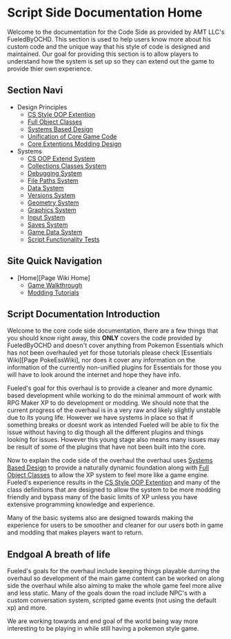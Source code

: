 [Page WikiHome]:https://github.com/Grounded-Man-Studio/PokeCultWiki
[Page TutorialHome]:https://github.com/Grounded-Man-Studio/PokeCultWiki/blob/main/Tutorials/TutorialHome.md
[Page GameGuide]:https://github.com/Grounded-Man-Studio/PokeCultWiki/blob/main/Walkthrough/Walkthrough.md

[Tut Docu OOPStyle]:link
[Tut Docu FullClasses]:link
[Tut Docu FullMod]:link
[Tut Docu SystemsBased]:link
[Tut Docu UnifyCore]:link

[System OOP]:link
[System Collect]:link
[System SystemsCore]:link
[System Debug]:link
[System FilePaths]:link
[System Data]:link
[System Versions]:link
[System Geometry]:link
[System Graphics]:link
[System Input]:link
[System Saves]:link
[System GameData]:link
[System Tests]:link

# Script Side Documentation Home

Welcome to the documentation for the Code Side as provided by AMT LLC's FueledByOCHD. This section is used to help users know more about his custom code and the unique way that his style of code is designed and maintained. Our goal for providing this section is to allow players to understand how the system is set up so they can extend out the game to provide thier own experience.

## Section Navi

- Design Principles
	- [CS Style OOP Extention][Tut Docu OOPStyle]
	- [Full Object Classes][Tut Docu FullClasses]
	- [Systems Based Design][Tut Docu SystemsBased]
	- [Unification of Core Game Code][Tut Docu UnifyCore]
	- [Core Extentions Modding Design][Tut Docu FullMod]
- Systems
	- [CS OOP Extend System][System OOP]
	- [Collections Classes System][System Collect]
	- [Debugging System][System Debug]
	- [File Paths System][System FilePaths]
	- [Data System][System Data]
	- [Versions System][System Versions]
	- [Geometry System][System Geometry]
	- [Graphics System][System Graphics]
	- [Input System][System Input]
	- [Saves System][System Saves]
	- [Game Data System][System GameData]
	- [Script Functionality Tests][System Tests]

## Site Quick Navigation

- [Home][Page Wiki Home]
	- [Game Walkthrough][Page GameGuide]
	- [Modding Tutorials][Page TutorialHome]

## Script Documentation Introduction

Welcome to the core code side documentation, there are a few things that you should know right away, this **ONLY** covers the code provided by FueledByOCHD and doesn't cover anything from Pokemon Essentials which has not been overhauled yet for those tutorials please check [Essentials Wiki][Page PokeEssWiki], nor does it cover any information on the information of the currently non-unified plugins for Essentials for those you will have to look around the internet and hope they have info.

Fueled's goal for this overhaul is to provide a cleaner and more dynamic based development while working to do the minimal ammount of work with RPG Maker XP to do development or modding. We should note that the current progress of the overhaul is in a very raw and likely slightly unstable due to its young life. However we have systems in place so that if something breaks or doesnt work as intended Fueled will be able to fix the issue without having to dig though all the different plugins and things looking for issues. However this young stage also means many issues may be result of some of the plugins that have not been built into the core.

Now to explain the code side of the overhaul the overhaul uses [Systems Based Design][Tut Docu SystemsBased] to provide a naturally dynamic foundation along with [Full Object Classes][Tut Docu FullClasses] to allow the XP system to feel more like a game engine. Fueled's experience results in the [CS Style OOP Extention][Tut Docu OOPStyle] and many of the class definitions that are designed to allow the system to be more modding friendly and bypass many of the basic limits of XP unless you have extensive programming knowledge and experience. 

Many of the basic systems also are designed towards making the experience for users to be smoother and cleaner for our users both in game and modding that makes players want to return.

## Endgoal A breath of life

Fueled's goals for the overhaul include keeping things playable durring the overhaul so development of the main game content can be worked on along side the overhaul while also aiming to make the whole game feel more alive and less static. Many of the goals down the road include NPC's with a custom conversation system, scripted game events (not using the default xp) and more. 

We are working towards and end goal of the world being way more interesting to be playing in while still having a pokemon style game. 
